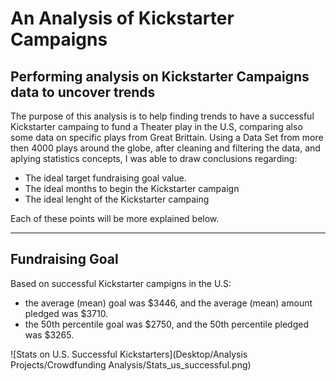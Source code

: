 # An Analysis of Kickstarter Campaigns
Performing analysis on Kickstarter Campaigns data to uncover trends
---
The purpose of this analysis is to help finding trends to have a successful Kickstarter campaing to fund a Theater play in the U.S, comparing also some data on specific plays from Great Brittain.
Using a Data Set from more then 4000 plays around the globe, after cleaning and filtering the data, and aplying statistics concepts, I was able to draw conclusions regarding:
- The ideal target fundraising goal value.
- The ideal months to begin the Kickstarter campaign
- The ideal lenght of the Kickstarter campaing

Each of these points will be more explained below.

---

## Fundraising Goal
Based on successful Kickstarter campigns in the U.S:
- the average (mean) goal was $3446, and the average (mean) amount pledged was $3710.
- the 50th percentile goal was $2750, and the 50th percentile pledged was $3265.

![Stats on U.S. Successful Kickstarters](Desktop/Analysis Projects/Crowdfunding Analysis/Stats_us_successful.png)
